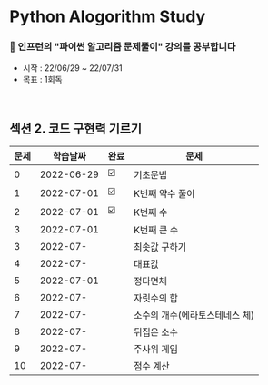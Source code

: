 
# Python Alogorithm Study
### 🥑 인프런의 "파이썬 알고리즘 문제풀이" 강의를 공부합니다
* 시작 : 22/06/29 ~ 22/07/31
* 목표 : 1회독  

<br>


## 섹션 2. 코드 구현력 기르기
| 문제 |학습날짜 | 완료 |문제 |
| ------ | -- | -- |----------- |
| 0 | 2022-06-29 | ☑️ | 기초문법  |
| 1 | 2022-07-01 |☑️  |   K번째 약수 풀이|
| 2 |  2022-07-01 |☑️  |  K번째 수 |
| 3 |  2022-07-01 |  | K번째 큰 수 |
| 3 | 2022-07- |  | 최솟값 구하기|
| 4 |2022-07-  |  |대표값 |
| 5 | 2022-07-01  |  | 정다면체 |
| 6 | 2022-07-  |  | 자릿수의 합|
| 7 | 2022-07-  |  | 소수의 개수(에라토스테네스 체) |
| 8 | 2022-07-  |  | 뒤집은 소수 |
| 9 | 2022-07-  |  |주사위 게임|
| 10 | 2022-07-  |  |점수 계산|
